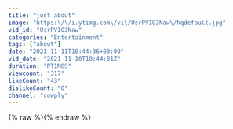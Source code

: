 ```yaml
---
title: "just about"
image: "https:\/\/i.ytimg.com\/vi\/UsrPVIO3Naw\/hqdefault.jpg"
vid_id: "UsrPVIO3Naw"
categories: "Entertainment"
tags: ["about"]
date: "2021-11-11T16:44:36+03:00"
vid_date: "2021-11-10T18:44:01Z"
duration: "PT1M8S"
viewcount: "317"
likeCount: "43"
dislikeCount: "0"
channel: "cowply"
---
```

{% raw %}{% endraw %}
